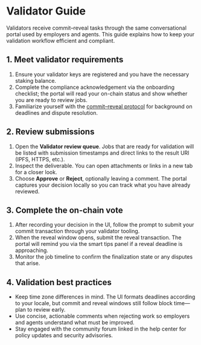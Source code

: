 # Validator Guide

Validators receive commit–reveal tasks through the same conversational portal used by
employers and agents. This guide explains how to keep your validation workflow efficient
and compliant.

## 1. Meet validator requirements

1. Ensure your validator keys are registered and you have the necessary staking balance.
2. Complete the compliance acknowledgement via the onboarding checklist; the portal will
   read your on-chain status and show whether you are ready to review jobs.
3. Familiarize yourself with the [commit–reveal protocol](../job-validation-lifecycle.md)
   for background on deadlines and dispute resolution.

## 2. Review submissions

1. Open the **Validator review queue**. Jobs that are ready for validation will be listed
   with submission timestamps and direct links to the result URI (IPFS, HTTPS, etc.).
2. Inspect the deliverable. You can open attachments or links in a new tab for a closer
   look.
3. Choose **Approve** or **Reject**, optionally leaving a comment. The portal captures your
   decision locally so you can track what you have already reviewed.

## 3. Complete the on-chain vote

1. After recording your decision in the UI, follow the prompt to submit your commit
   transaction through your validator tooling.
2. When the reveal window opens, submit the reveal transaction. The portal will remind you
   via the smart tips panel if a reveal deadline is approaching.
3. Monitor the job timeline to confirm the finalization state or any disputes that arise.

## 4. Validation best practices

- Keep time zone differences in mind. The UI formats deadlines according to your locale,
  but commit and reveal windows still follow block time—plan to review early.
- Use concise, actionable comments when rejecting work so employers and agents understand
  what must be improved.
- Stay engaged with the community forum linked in the help center for policy updates and
  security advisories.
